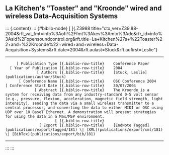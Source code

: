 ## La Kitchen\'s \"Toaster\" and \"Kroonde\" wired and wireless Data-Acquisition Systems

::: {.content}
::: {#biblio-node}
[ ]{.Z3988
title="ctx_ver=Z39.88-2004&rft_val_fmt=info%3Aofi%2Ffmt%3Akev%3Amtx%3Adc&rfr_id=info%3Asid%2Fopensoundcontrol.org&rft.title=La+Kitchen%27s+%22Toaster%22+and+%22Kroonde%22+wired+and+wireless+Data-Acquisition+Systems&rft.date=2004&rft.aulast=Stuck&rft.aufirst=Leslie"}

  ---------------------------------------------- -- -------------------------------------------------------------------------------------------------------------------------------------------------------------------------------------------------------------------------------------------------------------------------------------------------------------------------------------------------------------------------------------------------------------------------
         [ Publication Type ]{.biblio-row-title}    Conference Paper
      [ Year of Publication ]{.biblio-row-title}    2004
                  [ Authors ]{.biblio-row-title}    [Stuck, Leslie](publications/author/Stuck)
          [ Conference Name ]{.biblio-row-title}    OSC Conference 2004
    [ Conference Start Date ]{.biblio-row-title}    30/07/2004
                 [ Abstract ]{.biblio-row-title}    The Kroonde is a system for receiving data from any industry-standard 0-5 volt sensor (e.g., pressure, flexion, acceleration, magnetic field strength, light intensity), sending the data via a small wireless transmitter to a central processor, and converting the data to either MIDI or OSC using UDP over 10 BaseT Ethernet. A demonstration will present strategies for using the data in a Max/MSP environment.
                          [ ]{.biblio-row-title}    
                   [ Export ]{.biblio-row-title}    [EndNote Tagged](publications/export/tagged/181) \| [XML](publications/export/xml/181) \| [BibTex](publications/export/bib/181)
  ---------------------------------------------- -- -------------------------------------------------------------------------------------------------------------------------------------------------------------------------------------------------------------------------------------------------------------------------------------------------------------------------------------------------------------------------------------------------------------------------
:::
:::
